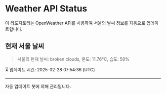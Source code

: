 
# Weather API Status

이 리포지토리는 OpenWeather API를 사용하여 서울의 날씨 정보를 자동으로 업데이트합니다.

## 현재 서울 날씨
> 서울의 현재 날씨: broken clouds, 온도: 11.76°C, 습도: 58%

⏳ 업데이트 시간: 2025-02-28 07:54:36 (UTC)

---
자동 업데이트 봇에 의해 관리됩니다.
